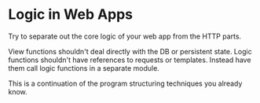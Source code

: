 # Logic in Web Apps
Try to separate out the core logic of your web app from the HTTP parts.

View functions shouldn't deal directly with the DB or persistent state.
Logic functions shouldn't have references to requests or templates.
Instead have them call logic functions in a separate module.

This is a continuation of the program structuring techniques you already know.
